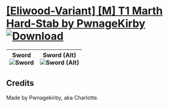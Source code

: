 # [\[Eliwood-Variant\] \[M\] T1 Marth Hard-Stab by PwnageKirby](https://git.io/JisMV) [![Download](https://img.shields.io/badge/Download--red?style=social&logo=github)](https://git.io/JisyB)

| <b>Sword</b><br/><img alt="Sword" src="https://git.io/JisXy"/> | <b>Sword (Alt)</b><br/><img alt="Sword (Alt)" src="https://git.io/JisXS"/> |
| :---: | :---: |

## Credits

Made by Pwnagekirby, aka Charlotte.

